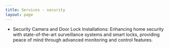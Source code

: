 ```yaml
---
title: Services - security
layout: page
---
```

- Security Camera and Door Lock Installations: Enhancing home security with state-of-the-art surveillance systems and smart locks, providing peace of mind through advanced monitoring and control features.